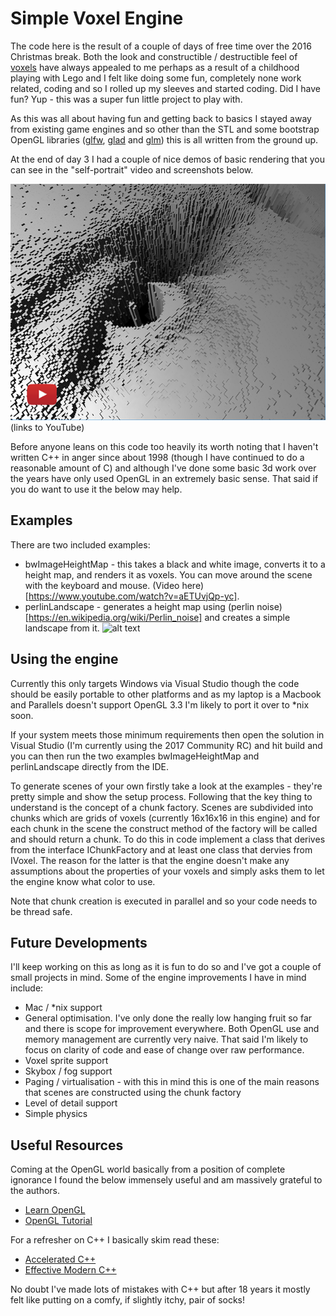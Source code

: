 # Simple Voxel Engine

The code here is the result of a couple of days of free time over the 2016 Christmas break. Both the look and constructible / destructible feel of [voxels](https://en.wikipedia.org/wiki/Voxel) have always appealed to me perhaps as a result of a childhood playing with Lego and I felt like doing some fun, completely none work related, coding and so I rolled up my sleeves and started coding. Did I have fun? Yup - this was a super fun little project to play with.

As this was all about having fun and getting back to basics I stayed away from existing game engines and so other than the STL and some bootstrap OpenGL libraries ([glfw](http://www.glfw.org), [glad](http://glad.dav1d.de) and [glm](http://glm.g-truc.net/0.9.8/index.html)) this is all written from the ground up.

At the end of day 3 I had a couple of nice demos of basic rendering that you can see in the "self-portrait" video and screenshots below.

[![Video of the photo height map demo](https://github.com/JamesRandall/SimpleVoxelEngine/blob/master/screenshots/photoHeightMapVideo.png)](https://www.youtube.com/watch?v=aETUvjQp-yc)
(links to YouTube)

Before anyone leans on this code too heavily its worth noting that I haven't written C++ in anger since about 1998 (though I have continued to do a reasonable amount of C) and although I've done some basic 3d work over the years have only used OpenGL in an extremely basic sense. That said if you do want to use it the below may help.

## Examples

There are two included examples:

* bwImageHeightMap - this takes a black and white image, converts it to a height map, and renders it as voxels. You can move around the scene with the keyboard and mouse. (Video here)[https://www.youtube.com/watch?v=aETUvjQp-yc].
* perlinLandscape - generates a height map using (perlin noise)[https://en.wikipedia.org/wiki/Perlin_noise] and creates a simple landscape from it.
![alt text](https://raw.githubusercontent.com/JamesRandall/SimpleVoxelEngine/screenshots/perlinNoiseLandscape.png "Perlin noise demo")

## Using the engine

Currently this only targets Windows via Visual Studio though the code should be easily portable to other platforms and as my laptop is a Macbook and Parallels doesn't support OpenGL 3.3 I'm likely to port it over to *nix soon.

If your system meets those minimum requirements then open the solution in Visual Studio (I'm currently using the 2017 Community RC) and hit build and you can then run the two examples bwImageHeightMap and perlinLandscape directly from the IDE.

To generate scenes of your own firstly take a look at the examples - they're pretty simple and show the setup process. Following that the key thing to understand is the concept of a chunk factory. Scenes are subdivided into chunks which are grids of voxels (currently 16x16x16 in this engine) and for each chunk in the scene the construct method of the factory will be called and should return a chunk. To do this in code implement a class that derives from the interface IChunkFactory and at least one class that dervies from IVoxel. The reason for the latter is that the engine doesn't make any assumptions about the properties of your voxels and simply asks them to let the engine know what color to use.

Note that chunk creation is executed in parallel and so your code needs to be thread safe.

## Future Developments

I'll keep working on this as long as it is fun to do so and I've got a couple of small projects in mind. Some of the engine improvements I have in mind include:

* Mac / *nix support
* General optimisation. I've only done the really low hanging fruit so far and there is scope for improvement everywhere. Both OpenGL use and memory management are currently very naive. That said I'm likely to focus on clarity of code and ease of change over raw performance.
* Voxel sprite support
* Skybox / fog support
* Paging / virtualisation - with this in mind this is one of the main reasons that scenes are constructed using the chunk factory
* Level of detail support
* Simple physics

## Useful Resources

Coming at the OpenGL world basically from a position of complete ignorance I found the below immensely useful and am massively grateful to the authors.

* [Learn OpenGL](https://learnopengl.com)
* [OpenGL Tutorial](http://www.opengl-tutorial.org)

For a refresher on C++ I basically skim read these:

* [Accelerated C++](https://www.amazon.co.uk/Accelerated-Practical-Programming-Example-Depth/dp/020170353X) 
* [Effective Modern C++](https://www.amazon.co.uk/gp/product/1491903996)

No doubt I've made lots of mistakes with C++ but after 18 years it mostly felt like putting on a comfy, if slightly itchy, pair of socks!
